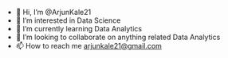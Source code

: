 - 👋 Hi, I’m @ArjunKale21
- 👀 I’m interested in Data Science
- 🌱 I’m currently learning Data Analytics
- 💞️ I’m looking to collaborate on anything related Data Analytics
- 📫 How to reach me arjunkale21@gmail.com

<!---
ArjunKale21/ArjunKale21 is a ✨ special ✨ repository because its `README.md` (this file) appears on your GitHub profile.
You can click the Preview link to take a look at your changes.
--->
